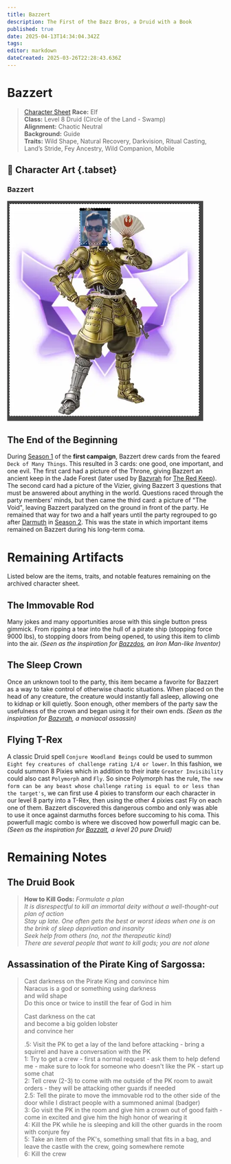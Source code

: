 ```yaml
---
title: Bazzert
description: The First of the Bazz Bros, a Druid with a Book
published: true
date: 2025-04-13T14:34:04.342Z
tags: 
editor: markdown
dateCreated: 2025-03-26T22:28:43.636Z
---
```


# Bazzert

> [Character Sheet](/characters/bazzert/bazzertcharactersheet.pdf)
> **Race:** Elf  
> **Class:** Level 8 Druid (Circle of the Land - Swamp)  
> **Alignment:** Chaotic Neutral  
> **Background:** Guide  
> **Traits:** Wild Shape, Natural Recovery, Darkvision, Ritual Casting, Land’s Stride, Fey Ancestry, Wild Companion, Mobile  

## 📜 Character Art {.tabset}
### Bazzert
![bazzert.webp](/characters/bazzert/bazzert.webp)

## The End of the Beginning
During [Season 1](/Seasons) of the **first campaign**, Bazzert drew cards from the feared `Deck of Many Things`. This resulted in 3 cards: one good, one important, and one evil. The first card had a picture of the Throne, giving Bazzert an ancient keep in the Jade Forest (later used by [Bazvrah](/characters/Bazvrah) for [The Red Keep](/locations/Mardun/Red-Keep)). The second card had a picture of the Vizier, giving Bazzert 3 questions that must be answered about anything in the world. Questions raced through the party members' minds, but then came the third card: a picture of "The Void", leaving Bazzert paralyzed on the ground in front of the party. He remained that way for two and a half years until the party regrouped to go after [Darmuth](/characters/Darmuth) in [Season 2](/Seasons). This was the state in which important items remained on Bazzert during his long-term coma.

# Remaining Artifacts
Listed below are the items, traits, and notable features remaining on the archived character sheet.

## The Immovable Rod
Many jokes and many opportunities arose with this single button press gimmick. From ripping a tear into the hull of a pirate ship (stopping force 9000 lbs), to stopping doors from being opened, to using this item to climb into the air. *(Seen as the inspiration for [Bazzdos](/characters/bazzdos), an Iron Man-like Inventor)*

## The Sleep Crown
Once an unknown tool to the party, this item became a favorite for Bazzert as a way to take control of otherwise chaotic situations. When placed on the head of any creature, the creature would instantly fall asleep, allowing one to kidnap or kill quietly. Soon enough, other members of the party saw the usefulness of the crown and began using it for their own ends. *(Seen as the inspiration for [Bazvrah](/characters/Bazvrah), a maniacal assassin)*

## Flying T-Rex
A classic Druid spell `Conjure Woodland Beings` could be used to summon `Eight fey creatures of challenge rating 1/4 or lower`. In this fashion, we could summon 8 Pixies which in addition to their inate `Greater Invisibility` could also cast `Polymorph` and `Fly`. So since Polymorph has the rule, `The new form can be any beast whose challenge rating is equal to or less than the target's`, we can first use 4 pixies to transform our each character in our level 8 party into a T-Rex, then using the other 4 pixies cast Fly on each one of them. Bazzert discovered this dangerous combo and only was able to use it once against darmuths forces before succoming to his coma. This powerfull magic combo is where we discoved how powerfull magic can be. *(Seen as the inspiration for [Bazzalt](/characters/Bazzalt), a level 20 pure Druid)*

# Remaining Notes

## The Druid Book
> **How to Kill Gods:**
> *Formulate a plan*  
> *It is disrespectful to kill an immortal deity without a well-thought-out plan of action*  
> *Stay up late. One often gets the best or worst ideas when one is on the brink of sleep deprivation and insanity*  
> *Seek help from others (no, not the therapeutic kind)*  
> *There are several people that want to kill gods; you are not alone*  

## Assassination of the Pirate King of Sargossa:
> Cast darkness on the Pirate King and convince him  
> Naracus is a god or something using darkness  
> and wild shape  
> Do this once or twice to instill the fear of God in him  
>
> Cast darkness on the cat  
> and become a big golden lobster  
> and convince her  
>
> .5: Visit the PK to get a lay of the land before attacking - bring a squirrel and have a conversation with the PK  
> 1: Try to get a crew - first a normal request - ask them to help defend me - make sure to look for someone who doesn't like the PK - start up some chat  
> 2: Tell crew (2-3) to come with me outside of the PK room to await orders - they will be attacking other guards if needed  
> 2.5: Tell the pirate to move the immovable rod to the other side of the door while I distract people with a summoned animal (badger)  
> 3: Go visit the PK in the room and give him a crown out of good faith - come in excited and give him the high honor of wearing it  
> 4: Kill the PK while he is sleeping and kill the other guards in the room with conjure fey  
> 5: Take an item of the PK's, something small that fits in a bag, and leave the castle with the crew, going somewhere remote  
> 6: Kill the crew  

